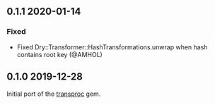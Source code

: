 ## 0.1.1 2020-01-14


### Fixed

- Fixed Dry::Transformer::HashTransformations.unwrap when hash contains root key (@AMHOL)

## 0.1.0 2019-12-28

Initial port of the [transproc](https://github.com/solnic/transproc) gem.
